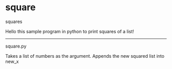# square
squares

Hello this sample program in python to print squares of a list!
_______________________________________________________________
square.py 

Takes a list of numbers as the argument.
Appends the new squared list into new_x
